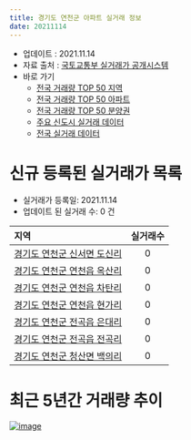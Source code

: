 ```yaml
---
title: 경기도 연천군 아파트 실거래 정보
date: 20211114
---
```


* 업데이트 : 2021.11.14
* 자료 출처 : [국토교통부 실거래가 공개시스템](http://rt.molit.go.kr)
* 바로 가기
    * [전국 거래량 TOP 50 지역](https://apt-info.github.io/apt-trade-info/tr)
    * [전국 거래량 TOP 50 아파트](https://apt-info.github.io/apt-trade-info/ta)
    * [전국 거래량 TOP 50 분양권](https://apt-info.github.io/apt-trade-info/tb)
    * [주요 신도시 실거래 데이터](https://apt-info.github.io/apt-trade-info/newtown)
    * [전국 실거래 데이터](https://apt-info.github.io/apt-trade-info/all)



<script async src="https://pagead2.googlesyndication.com/pagead/js/adsbygoogle.js"></script>
<!-- 기본광고 -->
<ins class="adsbygoogle"
     style="display:block"
     data-ad-client="ca-pub-1142216861245946"
     data-ad-slot="4805727019"
     data-ad-format="auto"
     data-full-width-responsive="true"></ins>
<script>
     (adsbygoogle = window.adsbygoogle || []).push({});
</script>


# 신규 등록된 실거래가 목록

* 실거래가 등록일: 2021.11.14
* 업데이트 된 실거래 수: 0 건


|지역|실거래수|
|:---|:---:|
|[경기도 연천군 신서면 도신리](https://apt-info.github.io/apt-trade-info/r2891)|0|
|[경기도 연천군 연천읍 옥산리](https://apt-info.github.io/apt-trade-info/r1311)|0|
|[경기도 연천군 연천읍 차탄리](https://apt-info.github.io/apt-trade-info/r2890)|0|
|[경기도 연천군 연천읍 현가리](https://apt-info.github.io/apt-trade-info/r3338)|0|
|[경기도 연천군 전곡읍 은대리](https://apt-info.github.io/apt-trade-info/r3384)|0|
|[경기도 연천군 전곡읍 전곡리](https://apt-info.github.io/apt-trade-info/r1312)|0|
|[경기도 연천군 청산면 백의리](https://apt-info.github.io/apt-trade-info/r3126)|0|



<script async src="https://pagead2.googlesyndication.com/pagead/js/adsbygoogle.js"></script>
<!-- 기본광고 -->
<ins class="adsbygoogle"
     style="display:block"
     data-ad-client="ca-pub-1142216861245946"
     data-ad-slot="4805727019"
     data-ad-format="auto"
     data-full-width-responsive="true"></ins>
<script>
     (adsbygoogle = window.adsbygoogle || []).push({});
</script>


# 최근 5년간 거래량 추이


<div style="width:100%;">
    <canvas id="deal_progress" height="200"></canvas>
</div>

<script>
new Chart(document.getElementById("deal_progress"), {
    type: 'line',
    data: {
        labels: ['16.01','16.02','16.03','16.04','16.05','16.06','16.07','16.08','16.09','16.10','16.11','16.12','17.01','17.02','17.03','17.04','17.05','17.06','17.07','17.08','17.09','17.10','17.11','17.12','18.01','18.02','18.03','18.04','18.05','18.06','18.07','18.08','18.09','18.10','18.11','18.12','19.01','19.02','19.03','19.04','19.05','19.06','19.07','19.08','19.09','19.10','19.11','19.12','20.01','20.02','20.03','20.04','20.05','20.06','20.07','20.08','20.09','20.10','20.11','20.12','21.01','21.02','21.03','21.04','21.05','21.06','21.07','21.08','21.09','21.10','21.11'],
        datasets: [{
            label: '매매/분양권',
            data: [16,9,10,8,15,14,20,18,20,21,19,16,23,13,19,25,14,14,22,16,11,15,12,11,10,6,15,11,12,11,12,12,7,19,9,8,10,6,22,24,8,6,8,7,7,10,13,12,12,17,22,19,18,18,22,17,13,11,14,18,12,16,16,19,25,20,15,23,26,30,2],
            borderColor: "rgba(66, 133, 243, 1)",
            backgroundColor: "rgba(66, 133, 243, 0.05)",
            borderWidth: 1,
            pointRadius: 0,
            fill: false,
            lineTension: 0
        },{
            label: '전/월세',
            data: [8,16,21,14,8,12,10,7,7,16,12,14,7,14,8,23,11,6,8,11,12,4,20,15,7,14,14,7,9,9,7,10,10,10,8,9,8,8,13,6,6,5,9,16,12,12,13,6,6,13,13,21,25,17,26,33,22,5,10,5,9,11,12,7,8,12,10,33,18,6,3],
            borderColor: "rgba(255, 90, 0, 1)",
            backgroundColor: "rgba(255, 90, 0, 0.05)",
            borderWidth: 1,
            pointRadius: 0,
            fill: false,
            lineTension: 0
        },{
            label: '합계',
            data: [24,25,31,22,23,26,30,25,27,37,31,30,30,27,27,48,25,20,30,27,23,19,32,26,17,20,29,18,21,20,19,22,17,29,17,17,18,14,35,30,14,11,17,23,19,22,26,18,18,30,35,40,43,35,48,50,35,16,24,23,21,27,28,26,33,32,25,56,44,36,5],
            borderColor: "rgba(0, 0, 0, 1)",
            backgroundColor: "rgba(0, 0, 0, 0.03)",
            borderWidth: 0.1,
            pointRadius: 0,
            fill: true,
            lineTension: 0
        }
        ]
    },
    options: {
        responsive: true,
        title: {
            display: false
        },
        tooltips: {
            mode: 'index',
            intersect: false
        },
        hover: {
            mode: 'nearest',
            intersect: true
        },
        scales: {
            xAxes: [{
                display: true,
                scaleLabel: {
                    display: true,
                    labelString: '년/월'
                }
            }],
            yAxes: [{
                display: true,
                ticks: {
                    suggestedMin: 0,
                },
                scaleLabel: {
                    display: true,
                    labelString: '실거래 수'
                }
            }]
        }
    }
});

</script>


[![image](https://apt-info.github.io/images/2020-01-03-apt-trade-info/1024x500.png)](https://play.google.com/store/apps/details?id=com.aptinfo.apttradeinfo)

